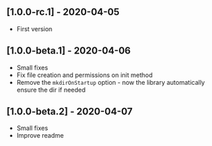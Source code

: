 ## [1.0.0-rc.1] - 2020-04-05
* First version

## [1.0.0-beta.1] - 2020-04-06
* Small fixes
* Fix file creation and permissions on init method
* Remove the `mkdirOnStartup` option - now the library automatically ensure the dir if needed

## [1.0.0-beta.2] - 2020-04-07
* Small fixes
* Improve readme
